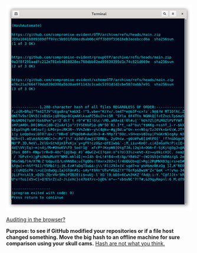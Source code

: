<!---
Downloads from links in a file, prints sha256sum of individual and 1 big hash of all.
-->



<p align="center">
  <img src="https://github.com/compromise-evident/HashAutomate/blob/main/Other/Terminal.png">
</p>

[Auditing in the browser?](https://coliru.stacked-crooked.com/a/b62470df8e459fa2)



**Purpose: to see if GitHub modified your repositories or if a file host changed something. Move the big hash to an offline machine for sure comparison using your skull cams.** [Hash are not what you think.](https://github.com/compromise-evident/WhatNot/blob/main/Hash%20collision%20calculator.pdf)
